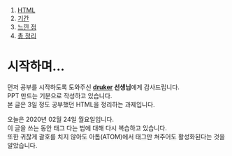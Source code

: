 <!DOCTYPE html>
  <html lang="en" dir="ltr">
    <head>
      <meta charset="utf-8">
      <title>HTML - 광팔</title>
    </head>
    <body>
      <ol>
        <li><a href="2HTML.html">HTML</a></li>
        <li><a href="3기간.html">기간</a></li>
        <li><a href="4느낀 점.html">느낀 점</a></li>
        <li><a href="5총 정리.html">총 정리</a></li>
      </ol>
      <h1>시작하며...</h1>
      <p>먼저 공부를 시작하도록 도와주신 <strong> <u>druker</u> 선생님</strong>에게 감사드립니다.<br>
        PPT 만드는 기분으로 작성하고 있습니다. <br>
        본 글은 3일 정도 공부했던 HTML을 정리하는 과제입니다.<br></p>
      <p>오늘은 2020년 02월 24일 월요일입니다.<br>
        이 글을 쓰는 동안 태그 다는 법에 대해 다시 복습하고 있습니다.<br>
        또한 귀찮게 괄호를 치지 않아도 아톰(ATOM)에서 태그만 쳐주어도 활성화된다는 것을 알았습니다.</p>
    </body>
  </html>
